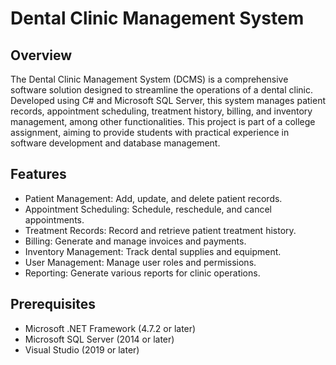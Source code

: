 
# Dental Clinic Management System

## Overview
The Dental Clinic Management System (DCMS) is a comprehensive software solution designed to streamline the operations of a dental clinic. Developed using C# and Microsoft SQL Server, this system manages patient records, appointment scheduling, treatment history, billing, and inventory management, among other functionalities. This project is part of a college assignment, aiming to provide students with practical experience in software development and database management.








## Features
- Patient Management: Add, update, and delete patient records.
- Appointment Scheduling: Schedule, reschedule, and cancel appointments.
- Treatment Records: Record and retrieve patient treatment history.
- Billing: Generate and manage invoices and payments.
- Inventory Management: Track dental supplies and equipment.
- User Management: Manage user roles and permissions.
- Reporting: Generate various reports for clinic operations.
## Prerequisites
- Microsoft .NET Framework (4.7.2 or later)
- Microsoft SQL Server (2014 or later)
- Visual Studio (2019 or later)
